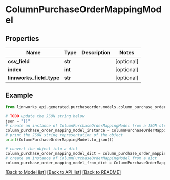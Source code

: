 # ColumnPurchaseOrderMappingModel


## Properties

Name | Type | Description | Notes
------------ | ------------- | ------------- | -------------
**csv_field** | **str** |  | [optional] 
**index** | **int** |  | [optional] 
**linnworks_field_type** | **str** |  | [optional] 

## Example

```python
from linnworks_api.generated.purchaseorder.models.column_purchase_order_mapping_model import ColumnPurchaseOrderMappingModel

# TODO update the JSON string below
json = "{}"
# create an instance of ColumnPurchaseOrderMappingModel from a JSON string
column_purchase_order_mapping_model_instance = ColumnPurchaseOrderMappingModel.from_json(json)
# print the JSON string representation of the object
print(ColumnPurchaseOrderMappingModel.to_json())

# convert the object into a dict
column_purchase_order_mapping_model_dict = column_purchase_order_mapping_model_instance.to_dict()
# create an instance of ColumnPurchaseOrderMappingModel from a dict
column_purchase_order_mapping_model_from_dict = ColumnPurchaseOrderMappingModel.from_dict(column_purchase_order_mapping_model_dict)
```
[[Back to Model list]](../README.md#documentation-for-models) [[Back to API list]](../README.md#documentation-for-api-endpoints) [[Back to README]](../README.md)



